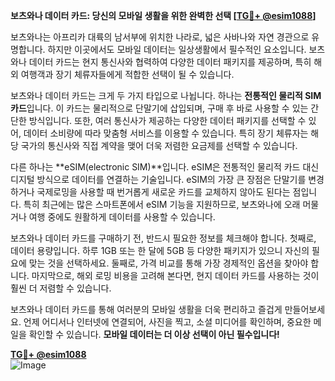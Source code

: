 **보츠와나 데이터 카드: 당신의 모바일 생활을 위한 완벽한 선택 [[TG💪+ @esim1088](https://t.me/s/esim1088)]**

보츠와나는 아프리카 대륙의 남서부에 위치한 나라로, 넓은 사바나와 자연 경관으로 유명합니다. 하지만 이곳에서도 모바일 데이터는 일상생활에서 필수적인 요소입니다. 보츠와나 데이터 카드는 현지 통신사와 협력하여 다양한 데이터 패키지를 제공하며, 특히 해외 여행객과 장기 체류자들에게 적합한 선택이 될 수 있습니다.

보츠와나 데이터 카드는 크게 두 가지 타입으로 나뉩니다. 하나는 **전통적인 물리적 SIM 카드**입니다. 이 카드는 물리적으로 단말기에 삽입되며, 구매 후 바로 사용할 수 있는 간단한 방식입니다. 또한, 여러 통신사가 제공하는 다양한 데이터 패키지를 선택할 수 있어, 데이터 소비량에 따라 맞춤형 서비스를 이용할 수 있습니다. 특히 장기 체류자는 해당 국가의 통신사와 직접 계약을 맺어 더욱 저렴한 요금제를 선택할 수 있습니다.

다른 하나는 **eSIM(electronic SIM)**입니다. eSIM은 전통적인 물리적 카드 대신 디지털 방식으로 데이터를 연결하는 기술입니다. eSIM의 가장 큰 장점은 단말기를 변경하거나 국제로밍을 사용할 때 번거롭게 새로운 카드를 교체하지 않아도 된다는 점입니다. 특히 최근에는 많은 스마트폰에서 eSIM 기능을 지원하므로, 보츠와나에 오래 머물거나 여행 중에도 원활하게 데이터를 사용할 수 있습니다. 

보츠와나 데이터 카드를 구매하기 전, 반드시 필요한 정보를 체크해야 합니다. 첫째로, 데이터 용량입니다. 하루 1GB 또는 한 달에 5GB 등 다양한 패키지가 있으니 자신의 필요에 맞는 것을 선택하세요. 둘째로, 가격 비교를 통해 가장 경제적인 옵션을 찾아야 합니다. 마지막으로, 해외 로밍 비용을 고려해 본다면, 현지 데이터 카드를 사용하는 것이 훨씬 더 저렴할 수 있습니다.

보츠와나 데이터 카드를 통해 여러분의 모바일 생활을 더욱 편리하고 즐겁게 만들어보세요. 언제 어디서나 인터넷에 연결되어, 사진을 찍고, 소셜 미디어를 확인하며, 중요한 메일을 확인할 수 있습니다. **모바일 데이터는 더 이상 선택이 아닌 필수입니다!**

**[TG💪+ @esim1088](https://t.me/s/esim1088)**  
![Image](https://i.postimg.cc/Y0z9fWf4/image.png)